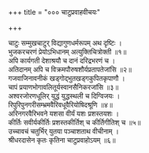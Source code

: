 +++
title = "००० चाटुप्रवाहवीचयः"

+++


चाटुः सम्मुखचाटुर् विद्यागुणधर्मरूपम् अथ दृष्टिः ।  
भुजकरचरणं प्रेयोऽभिधानम् अत्युक्तिचित्रोक्ती ॥१॥  
अपि कार्यगती देशाश्रयौ च दानं दरिद्रभरणं च ।  
अतिदानम् अपि च विक्रमपौरुषशौर्यप्रतापतेजांसि ॥२॥  
गजवाजिनावनीकं खड्गोद्भुतखड्गकुपितकृपाणौ ।  
चापं प्रयाणभोगावलितूर्यस्वानसैनिकरजांसि ॥३॥  
अश्वरजोरणधूलिर् युद्धं युद्धस्थली च दिग्विजयः ।  
रिपुरिपुनगरीसम्भ्रमवैरिवधूवैरियोषिदश्रूणि ॥४॥  
अरिनगरवैरिभवने यशसा वीर्यं यशः प्रशस्तयशः ।  
कीर्तिः सवीर्यकीर्तिः प्रशस्तकीर्तिश् च कीर्तिगीतिश् च ॥५॥  
उच्चावचं चतुर्भिर् युतया पञ्चाशताथ वीचीनाम् ।  
श्रीधरदासेन कृतः कृतिना चाटुप्रवाहोऽयम् ॥६॥


